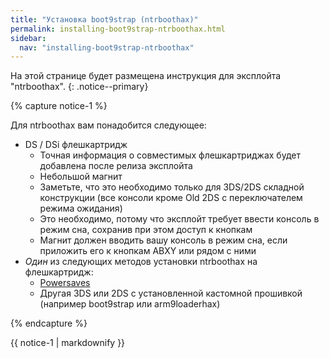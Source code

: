 ```yaml
---
title: "Установка boot9strap (ntrboothax)"
permalink: installing-boot9strap-ntrboothax.html
sidebar:
  nav: "installing-boot9strap-ntrboothax"
---
```


На этой странице будет размещена инструкция для эксплойта "ntrboothax".
{: .notice--primary}

{% capture notice-1 %}

Для ntrboothax вам понадобится следующее:

+ DS / DSi флешкартридж
  + Точная информация о совместимых флешкартриджах будет добавлена после релиза эксплойта
  + Небольшой магнит
  + Заметьте, что это необходимо только для 3DS/2DS складной конструкции (все консоли кроме Old 2DS с переключателем режима ожидания)
  + Это необходимо, потому что эксплойт требует ввести консоль в режим сна, сохранив при этом доступ к кнопкам
  + Магнит должен вводить вашу консоль в режим сна, если приложить его к кнопкам ABXY или рядом с ними
+ *Один* из следующих методов установки ntrboothax на флешкартридж:
  + [Powersaves](https://amzn.to/2fb3VY7)
  + Другая 3DS или 2DS с установленной кастомной прошивкой (например boot9strap или arm9loaderhax)

{% endcapture %}

<div class="notice--info">{{ notice-1 | markdownify }}</div>